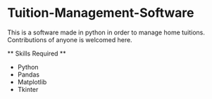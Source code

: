 # Tuition-Management-Software
This is a software made in python in order to manage home tuitions.
Contributions of anyone is welcomed here.

** Skills Required **
* Python
* Pandas
* Matplotlib
* Tkinter
